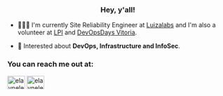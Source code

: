 <h3 align="center">Hey, y'all!</h3>

- 👩🏼‍💻 I'm currently Site Reliability Engineer at [Luizalabs](https://medium.com/luizalabs) and I'm also a volunteer at [LPI](https://www.lpi.org) and [DevOpsDays Vitoria](https://devopsdays.org/vitoria).

- 💬 Interested about **DevOps, Infrastructure and InfoSec**.

<p align="left">
<h3 align="left">You can reach me out at:</h3>
<a href="https://twitter.com/elaynelemos" target="blank"><img align="center" src="https://cdn.jsdelivr.net/npm/simple-icons@3.0.1/icons/twitter.svg" alt="elaynelemos" height="30" width="40" /></a>
<a href="https://linkedin.com/in/elaynelemos" target="blank"><img align="center" src="https://cdn.jsdelivr.net/npm/simple-icons@3.0.1/icons/linkedin.svg" alt="elaynelemos" height="30" width="40" /></a>
</p>
